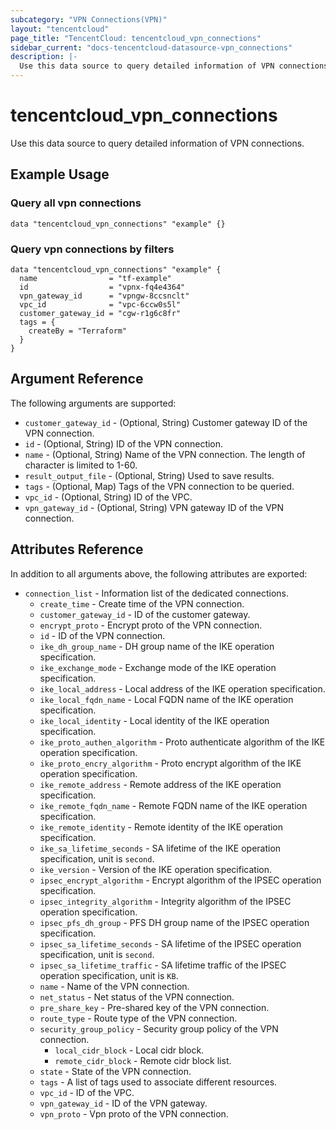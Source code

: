 ```yaml
---
subcategory: "VPN Connections(VPN)"
layout: "tencentcloud"
page_title: "TencentCloud: tencentcloud_vpn_connections"
sidebar_current: "docs-tencentcloud-datasource-vpn_connections"
description: |-
  Use this data source to query detailed information of VPN connections.
---
```


# tencentcloud_vpn_connections

Use this data source to query detailed information of VPN connections.

## Example Usage

### Query all vpn connections

```hcl
data "tencentcloud_vpn_connections" "example" {}
```

### Query vpn connections by filters

```hcl
data "tencentcloud_vpn_connections" "example" {
  name                = "tf-example"
  id                  = "vpnx-fq4e4364"
  vpn_gateway_id      = "vpngw-8ccsnclt"
  vpc_id              = "vpc-6ccw0s5l"
  customer_gateway_id = "cgw-r1g6c8fr"
  tags = {
    createBy = "Terraform"
  }
}
```

## Argument Reference

The following arguments are supported:

* `customer_gateway_id` - (Optional, String) Customer gateway ID of the VPN connection.
* `id` - (Optional, String) ID of the VPN connection.
* `name` - (Optional, String) Name of the VPN connection. The length of character is limited to 1-60.
* `result_output_file` - (Optional, String) Used to save results.
* `tags` - (Optional, Map) Tags of the VPN connection to be queried.
* `vpc_id` - (Optional, String) ID of the VPC.
* `vpn_gateway_id` - (Optional, String) VPN gateway ID of the VPN connection.

## Attributes Reference

In addition to all arguments above, the following attributes are exported:

* `connection_list` - Information list of the dedicated connections.
  * `create_time` - Create time of the VPN connection.
  * `customer_gateway_id` - ID of the customer gateway.
  * `encrypt_proto` - Encrypt proto of the VPN connection.
  * `id` - ID of the VPN connection.
  * `ike_dh_group_name` - DH group name of the IKE operation specification.
  * `ike_exchange_mode` - Exchange mode of the IKE operation specification.
  * `ike_local_address` - Local address of the IKE operation specification.
  * `ike_local_fqdn_name` - Local FQDN name of the IKE operation specification.
  * `ike_local_identity` - Local identity of the IKE operation specification.
  * `ike_proto_authen_algorithm` - Proto authenticate algorithm of the IKE operation specification.
  * `ike_proto_encry_algorithm` - Proto encrypt algorithm of the IKE operation specification.
  * `ike_remote_address` - Remote address of the IKE operation specification.
  * `ike_remote_fqdn_name` - Remote FQDN name of the IKE operation specification.
  * `ike_remote_identity` - Remote identity of the IKE operation specification.
  * `ike_sa_lifetime_seconds` - SA lifetime of the IKE operation specification, unit is `second`.
  * `ike_version` - Version of the IKE operation specification.
  * `ipsec_encrypt_algorithm` - Encrypt algorithm of the IPSEC operation specification.
  * `ipsec_integrity_algorithm` - Integrity algorithm of the IPSEC operation specification.
  * `ipsec_pfs_dh_group` - PFS DH group name of the IPSEC operation specification.
  * `ipsec_sa_lifetime_seconds` - SA lifetime of the IPSEC operation specification, unit is `second`.
  * `ipsec_sa_lifetime_traffic` - SA lifetime traffic of the IPSEC operation specification, unit is `KB`.
  * `name` - Name of the VPN connection.
  * `net_status` - Net status of the VPN connection.
  * `pre_share_key` - Pre-shared key of the VPN connection.
  * `route_type` - Route type of the VPN connection.
  * `security_group_policy` - Security group policy of the VPN connection.
    * `local_cidr_block` - Local cidr block.
    * `remote_cidr_block` - Remote cidr block list.
  * `state` - State of the VPN connection.
  * `tags` - A list of tags used to associate different resources.
  * `vpc_id` - ID of the VPC.
  * `vpn_gateway_id` - ID of the VPN gateway.
  * `vpn_proto` - Vpn proto of the VPN connection.



